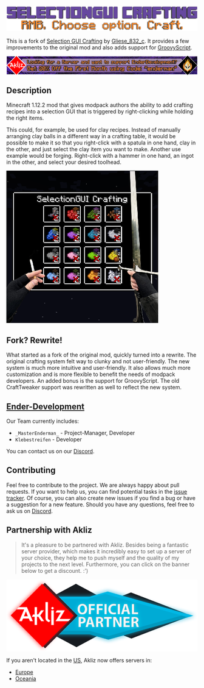 ![](title.png)

This is a fork of [Selection GUI Crafting](https://www.curseforge.com/minecraft/mc-mods/selection-gui-crafting) by [Gliese_832_c](https://www.curseforge.com/members/gliese_832_c). It provides a few improvements to the original mod and also adds support for [GroovyScript](https://www.curseforge.com/minecraft/mc-mods/groovyscript).

<a href="https://www.akliz.net/enderman"><img src="https://github.com/Ender-Development/PatchouliBooks/raw/master/banner.png" align="center"/></a>


## Description
Minecraft 1.12.2 mod that gives modpack authors the ability to add crafting recipes into a selection GUI that is triggered by right-clicking while holding the right items.

This could, for example, be used for clay recipes. Instead of manually arranging clay balls in a different way in a crafting table, it would be possible to make it so that you right-click with a spatula in one hand, clay in the other, and just select the clay item you want to make.
Another use example would be forging. Right-click with a hammer in one hand, an ingot in the other, and select your desired toolhead.

![](src/main/resources/assets/selectionguicrafting/textures/logo.png)

## Fork? Rewrite!

What started as a fork of the original mod, quickly turned into a rewrite. The original crafting system felt way to clunky and not user-friendly. The new system is much more intuitive and user-friendly. It also allows much more customization and is more flexible to benefit the needs of modpack developers. An added bonus is the support for GroovyScript. The old CraftTweaker support was rewritten as well to reflect the new system.

## [Ender-Development](https://github.com/Ender-Development)

Our Team currently includes:
- `_MasterEnderman_` - Project-Manager, Developer
- `Klebestreifen` - Developer

You can contact us on our [Discord](https://discord.gg/JF7x2vG).

## Contributing
Feel free to contribute to the project. We are always happy about pull requests.
If you want to help us, you can find potential tasks in the [issue tracker](https://github.com/Ender-Development/selection-gui-crafting-continued/issues).
Of course, you can also create new issues if you find a bug or have a suggestion for a new feature.
Should you have any questions, feel free to ask us on [Discord](https://discord.gg/JF7x2vG).

## Partnership with Akliz

> It's a pleasure to be partnered with Akliz. Besides being a fantastic server provider, which makes it incredibly easy to set up a server of your choice, they help me to push myself and the quality of my projects to the next level. Furthermore, you can click on the banner below to get a discount. :')

<a href="https://www.akliz.net/enderman"><img src="https://github.com/MasterEnderman/Zerblands-Remastered/raw/master/Akliz_Partner.png" align="center"/></a>

If you aren't located in the [US](https://www.akliz.net/enderman), Akliz now offers servers in:

- [Europe](https://www.akliz.net/enderman-eu)
- [Oceania](https://www.akliz.net/enderman-oce)